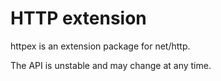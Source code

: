 # HTTP extension

httpex is an extension package for net/http.

The API is unstable and may change at any time.

